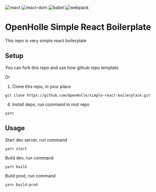 ![react](https://img.shields.io/badge/react-v17.0.2-green)
![react-dom](https://img.shields.io/badge/react--dom-17.0.2-green)
![babel](https://img.shields.io/badge/babel-7.13.14-green)
![webpack](https://img.shields.io/badge/webpack-5.28.0-green)

# OpenHolle Simple React Boilerplate
This repo is very simple react boilerplate

## Setup

You can fork this repo and use how github repo template

Or
1. Clone this repo, in your place
```
git clone https://github.com/OpenHolle/simple-react-boilerplate.git
```
4. Install deps, run command in root repo
```
yarn
```

## Usage

Start dev server, run command
```
yarn start
```

Build dev, run command
```
yarn build
```

Build prod, run command
```
yarn build:prod
```
